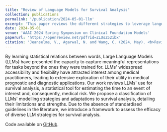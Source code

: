 ```yaml
---
title: "Review of Language Models for Survival Analysis"
collection: publications
permalink: '/publication/2024-05-01-llm'
excerpt: 'This paper reviews the different strategies to leverage language models for time-to-event modelling, critical to risk prediction in the healthcare setting. '
date: 2024-05-01
venue: 'AAAI 2024 Spring Symposium on Clinical Foundation Models'
paperurl: 'https://openreview.net/pdf?id=ZLUsZ52ibx'
citation: 'Jeanselme, V., Agarwal, N. and Wang, C. (2024, May). <b>Review of Language Models for Survival Analysis</b>. In <i>AAAI 2024 Spring Symposium on Clinical Foundation Models</i>.'
---
```


By learning statistical relations between words, Large Language Models (LLMs) have presented the capacity to capture meaningful representations for tasks beyond the ones they were trained for. LLMs' widespread accessibility and flexibility have attracted interest among medical practitioners, leading to extensive exploration of their utility in medical prognostic and diagnostic applications. Our work reviews LLMs' use for survival analysis, a statistical tool for estimating the time to an event of interest and, consequently, medical risk. We propose a classification of LLMs' modelling strategies and adaptations to survival analysis, detailing their limitations and strengths. Due to the absence of standardised guidelines in the literature, we introduce a framework to assess the efficacy of diverse LLM strategies for survival analysis.

Code available on [GitHub](https://github.com/Jeanselme/LLM-For-Survival-Analysis).
